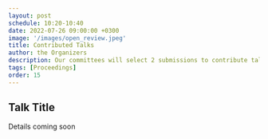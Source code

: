 ```yaml
---
layout: post
schedule: 10:20-10:40
date: 2022-07-26 09:00:00 +0300
image: '/images/open_review.jpeg'
title: Contributed Talks
author: the Organizers
description: Our committees will select 2 submissions to contribute talks on ML and Health (each speaker will get 10 minutes talking time)
tags: [Proceedings]
order: 15
---
```


## Talk Title
Details coming soon
